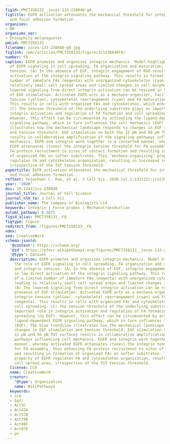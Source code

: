 ```yaml
---
figid: PMC7358133__joces-133-238840-g8
figtitle: EGFR activation attenuates the mechanical threshold for integrin tension
  and focal adhesion formation
organisms:
- NA
organisms_ner:
- Drosophila melanogaster
pmcid: PMC7358133
filename: joces-133-238840-g8.jpg
figlink: /pmc/articles/PMC7358133/figure/JCS238840F8/
number: F8
caption: EGFR promotes and organizes integrin mechanics. Model highlighting the role
  of EGFR signaling in cell spreading, FA organization and maturation, and integrin
  tension. (A) In the absence of EGF, integrin engagement of RGD results in low direct
  activation of the integrin signaling pathway. This results in formation of a limited
  number of immature FAs (magenta) with unorganized cytoskeleton (cyan), leading to
  relatively small cell spread areas and limited changes in cell morphology. (B) The
  lowered signaling from direct integrin activation can be rescued in the presence
  of EGF stimulation. Activated EGFR acts as a mechano-organizer, facilitating integrin
  tension (yellow), cytoskeletal rearrangement (cyan) and FA maturation (magenta).
  This results in cells with organized FAs and cytoskeleton, which enhances cell spreading.
  (C) The tension threshold of the underlying substrate plays an important role in
  integrin activation and regulation of FA formation and cell spreading (no EGF).
  However, this effect can be circumvented by activating the ligand-dependent EGFR
  signaling pathway, which in turn influences the cell mechanics (EGF). The blue trendline
  illustrates how the mechanical landscape responds to changes in EGF stimulation
  and tension threshold. EGF stimulation on both the 12 pN and 56 pN TGT surfaces
  results in collaborative amplification of the signaling pathways influencing cell
  mechanics. EGFR and integrin work together in a concerted manner, whereby activated
  EGFR attenuates (tunes) the integrin tension threshold for FA assembly, thus enhancing
  FA protein recruitment to sites of contact formation and resulting in formation
  of organized FAs on softer substrates. This ‘mechano-organizing’ property of EGFR
  regulates FA and cytoskeleton organization, resulting in increased cell spread area,
  irrespective of the TGT tension threshold.
papertitle: EGFR activation attenuates the mechanical threshold for integrin tension
  and focal adhesion formation.
reftext: Tejeshwar C. Rao, et al. J Cell Sci. 2020 Jul 1;133(13):jcs238840.
year: '2020'
doi: 10.1242/jcs.238840
journal_title: Journal of Cell Science
journal_nlm_ta: J Cell Sci
publisher_name: The Company of Biologists Ltd
keywords: Integrin | Force probes | Mechanotransduction
automl_pathway: 0.5875
figid_alias: PMC7358133__F8
figtype: Figure
redirect_from: /figures/PMC7358133__F8
ndex: ''
seo: CreativeWork
schema-jsonld:
  '@context': https://schema.org/
  '@id': https://pfocr.wikipathways.org/figures/PMC7358133__joces-133-238840-g8.html
  '@type': Dataset
  description: EGFR promotes and organizes integrin mechanics. Model highlighting
    the role of EGFR signaling in cell spreading, FA organization and maturation,
    and integrin tension. (A) In the absence of EGF, integrin engagement of RGD results
    in low direct activation of the integrin signaling pathway. This results in formation
    of a limited number of immature FAs (magenta) with unorganized cytoskeleton (cyan),
    leading to relatively small cell spread areas and limited changes in cell morphology.
    (B) The lowered signaling from direct integrin activation can be rescued in the
    presence of EGF stimulation. Activated EGFR acts as a mechano-organizer, facilitating
    integrin tension (yellow), cytoskeletal rearrangement (cyan) and FA maturation
    (magenta). This results in cells with organized FAs and cytoskeleton, which enhances
    cell spreading. (C) The tension threshold of the underlying substrate plays an
    important role in integrin activation and regulation of FA formation and cell
    spreading (no EGF). However, this effect can be circumvented by activating the
    ligand-dependent EGFR signaling pathway, which in turn influences the cell mechanics
    (EGF). The blue trendline illustrates how the mechanical landscape responds to
    changes in EGF stimulation and tension threshold. EGF stimulation on both the
    12 pN and 56 pN TGT surfaces results in collaborative amplification of the signaling
    pathways influencing cell mechanics. EGFR and integrin work together in a concerted
    manner, whereby activated EGFR attenuates (tunes) the integrin tension threshold
    for FA assembly, thus enhancing FA protein recruitment to sites of contact formation
    and resulting in formation of organized FAs on softer substrates. This ‘mechano-organizing’
    property of EGFR regulates FA and cytoskeleton organization, resulting in increased
    cell spread area, irrespective of the TGT tension threshold.
  license: CC0
  name: CreativeWork
  creator:
    '@type': Organization
    name: WikiPathways
  keywords:
  - scb
  - Egfr
  - Act5C
  - Act42A
  - Act57B
  - Act79B
  - Act88F
  - Act87E
  - pn
---
```

